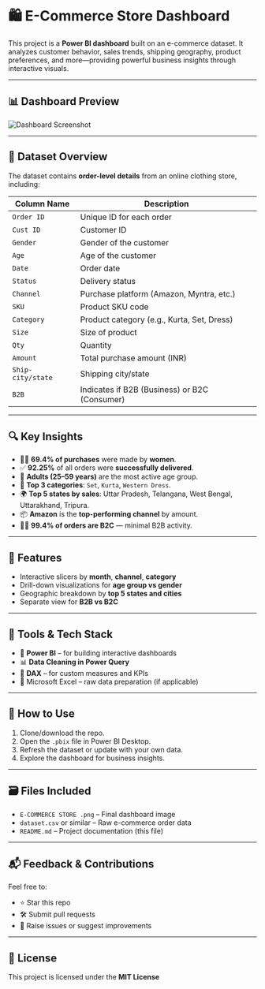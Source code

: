 # 🛍️ E-Commerce Store Dashboard

This project is a **Power BI dashboard** built on an e-commerce dataset. It analyzes customer behavior, sales trends, shipping geography, product preferences, and more—providing powerful business insights through interactive visuals.

---

## 📊 Dashboard Preview

![Dashboard Screenshot](E-COMMERCE%20STORE%20.png)

---

## 📁 Dataset Overview

The dataset contains **order-level details** from an online clothing store, including:

| Column Name       | Description                                   |
| ----------------- | --------------------------------------------- |
| `Order ID`        | Unique ID for each order                      |
| `Cust ID`         | Customer ID                                   |
| `Gender`          | Gender of the customer                        |
| `Age`             | Age of the customer                           |
| `Date`            | Order date                                    |
| `Status`          | Delivery status                               |
| `Channel`         | Purchase platform (Amazon, Myntra, etc.)      |
| `SKU`             | Product SKU code                              |
| `Category`        | Product category (e.g., Kurta, Set, Dress)    |
| `Size`            | Size of product                               |
| `Qty`             | Quantity                                      |
| `Amount`          | Total purchase amount (INR)                   |
| `Ship-city/state` | Shipping city/state                           |
| `B2B`             | Indicates if B2B (Business) or B2C (Consumer) |

---

## 🔍 Key Insights

* 👩‍🦰 **69.4% of purchases** were made by **women**.
* ✅ **92.25%** of all orders were **successfully delivered**.
* 🧾 **Adults (25–59 years)** are the most active age group.
* 🛒 **Top 3 categories**: `Set`, `Kurta`, `Western Dress`.
* 🌍 **Top 5 states by sales**: Uttar Pradesh, Telangana, West Bengal, Uttarakhand, Tripura.
* 📦 **Amazon** is the **top-performing channel** by amount.
* 🧑‍💼 **99.4% of orders are B2C** — minimal B2B activity.

---

## 📌 Features

* Interactive slicers by **month**, **channel**, **category**
* Drill-down visualizations for **age group vs gender**
* Geographic breakdown by **top 5 states and cities**
* Separate view for **B2B vs B2C**

---

## 🧠 Tools & Tech Stack

* 🧩 **Power BI** – for building interactive dashboards
* 📊 **Data Cleaning in Power Query**
* 🔢 **DAX** – for custom measures and KPIs
* 🧮 Microsoft Excel – raw data preparation (if applicable)

---

## 🚀 How to Use

1. Clone/download the repo.
2. Open the `.pbix` file in Power BI Desktop.
3. Refresh the dataset or update with your own data.
4. Explore the dashboard for business insights.

---

## 🗃️ Files Included

* `E-COMMERCE STORE .png` – Final dashboard image
* `dataset.csv` or similar – Raw e-commerce order data
* `README.md` – Project documentation (this file)

---

## 📬 Feedback & Contributions

Feel free to:

* ⭐ Star this repo
* 🛠️ Submit pull requests
* 📝 Raise issues or suggest improvements

---

## 📄 License

This project is licensed under the **MIT License**

